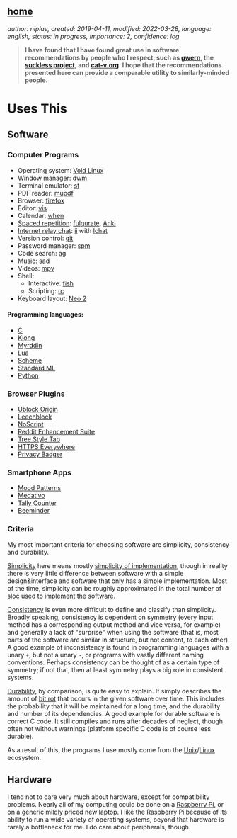 [home](./index.md)
------------------

*author: niplav, created: 2019-04-11, modified: 2022-03-28, language: english, status: in progress, importance: 2, confidence: log*

> __I have found that I have found great use in software
> recommendations by people who I respect, such as
> [gwern](https://www.gwern.net/Links#uses-this), the
> [suckless project](https://suckless.org/rocks/), and
> [cat-v.org](http://harmful.cat-v.org/software/). I hope that the
> recommendations presented here can provide a comparable utility to
> similarly-minded people.__

Uses This
=========

Software
--------

### Computer Programs

* Operating system: [Void Linux](https://voidlinux.org/)
* Window manager: [dwm](https://dwm.suckless.org/)
* Terminal emulator: [st](https://st.suckless.org/)
* PDF reader: [mupdf](https://mupdf.com/)
* Browser: [firefox](https://www.mozilla.org/en-US/firefox/new/)
* Editor: [vis](https://github.com/martanne/vis)
* Calendar: [when](http://www.lightandmatter.com/when/when.html)
* [Spaced repetition](https://en.wikipedia.org/wiki/Spaced_Repetition): [fulgurate](https://github.com/theq629/fulgurate), [Anki](https://apps.ankiweb.net/index.html)
* [Internet relay chat](https://en.wikipedia.org/wiki/Internet_Relay_Chat): [ii](https://tools.suckless.org/ii/) with [lchat](https://github.com/younix/lchat)
* Version control: [git](https://git-scm.com/)
* Password manager: [spm](https://notabug.org/kl3/spm/)
* Code search: [ag](https://geoff.greer.fm/ag/)
* Music: [sad](http://git.2f30.org/sad/log.html)
* Videos: [mpv](https://mpv.io/)
* Shell:
	* Interactive: [fish](https://fishshell.com/)
	* Scripting: [rc](https://en.wikipedia.org/wiki/Rc)
* Keyboard layout: [Neo 2](https://neo-layout.org/index_en.html)

#### Programming languages:

* [C](https://en.wikipedia.org/wiki/C_%28programming_language%29)
* [Klong](http://t3x.org/klong/index.html)
* [Myrddin](https://eigenstate.org/myrddin/)
* [Lua](https://www.lua.org/)
* [Scheme](https://en.wikipedia.org/wiki/Scheme_\(programming_language\))
* [Standard ML](https://en.wikipedia.org/wiki/Standard_ML)
* [Python](https://www.python.org)

### Browser Plugins

* [Ublock Origin](https://addons.mozilla.org/en-US/firefox/addon/ublock-origin/)
* [Leechblock](https://www.proginosko.com/leechblock/)
* [NoScript](https://addons.mozilla.org/en-US/firefox/addon/noscript/)
* [Reddit Enhancement Suite](https://redditenhancementsuite.com/)
* [Tree Style Tab](https://addons.mozilla.org/en-US/firefox/addon/tree-style-tab)
* [HTTPS Everywhere](https://www.eff.org/https-everywhere)
* [Privacy Badger](https://privacybadger.org/)

### Smartphone Apps

* [Mood Patterns](https://www.moodpatterns.info)
* [Medativo](https://play.google.com/store/apps/details?id=com.despdev.meditationapp&hl=en&gl=US)
* [Tally Counter](https://play.google.com/store/apps/details?id=de.cliff.strichliste&hl=en&gl=us)
* [Beeminder](https://play.google.com/store/apps/details?id=com.beeminder.beeminder&hl=en&gl=us)

### Criteria

My most important criteria for choosing software are simplicity,
consistency and durability.

[Simplicity](https://plato.stanford.edu/entries/simplicity/) here means mostly [simplicity of
implementation](https://en.wikipedia.org/wiki/Worse_is_better), though
in reality there is very little difference between software with a simple
design&interface and software that only has a simple implementation. Most
of the time, simplicity can be roughly approximated in the total number
of [sloc](https://en.wikipedia.org/wiki/Source_lines_of_code) used to
implement the software.

[Consistency](https://en.wikipedia.org/wiki/Consistency_\(user_interfaces\)#List_of_the_cognitive_dimensions)
is even more difficult to define and classify than simplicity.
Broadly speaking, consistency is dependent on symmetry (every input
method has a corresponding output method and vice versa, for example)
and generally a lack of "surprise" when using the software (that is,
most parts of the software are similar in structure, but not content,
to each other). A good example of inconsistency is found in programming
languages with a unary `+`, but not a unary `-`, or programs with vastly
different naming conventions. Perhaps consistency can be thought of as
a certain type of symmetry; if not that, then at least symmetry plays
a big role in consistent systems.

[Durability](https://en.wikipedia.org/wiki/Durability), by comparison,
is quite easy to explain. It simply describes the amount of [bit
rot](https://en.wikipedia.org/wiki/Software_rot) that occurs in the
given software over time. This includes the probability that it will
be maintained for a long time, and the durability and number of its
dependencies. A good example for durable software is correct C code. It
still compiles and runs after decades of neglect, though often not
without warnings (platform specific C code is of course less durable).

As a result of this, the programs I use mostly come from the
[Unix](https://en.wikipedia.org/wiki/Unix)/[Linux](https://en.wikipedia.org/wiki/Linux)
ecosystem.

Hardware
--------

I tend not to care very much about hardware, except for compatibility
problems. Nearly all of my computing could be done on a [Raspberry
Pi](https://en.wikipedia.org/wiki/Raspberry_Pi), or on a generic mildly
priced new laptop. I like the Raspberry Pi because of its ability to
run a wide variety of operating systems, beyond that hardware is rarely
a bottleneck for me. I do care about peripherals, though.

<!--
Devices:
Smartphone, Laptop, IPod Shuffle
-->

<!--
### Keyboard

### Mouse
-->
